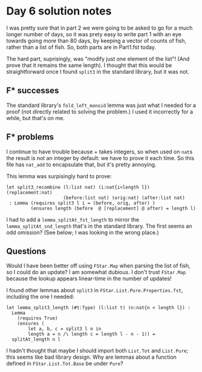 # Day 6 solution notes

I was pretty sure that in part 2 we were going to be asked to go for a much longer
number of days, so it was prety easy to write part 1 with an eye towards going more than 80 days,
by keeping a vector of counts of fish, rather than a list of fish. So, both parts are in Part1.fst today.

The hard part, suprisingly, was "modify just one element of the list"!  (And prove that it
remains the same length).  I thought that this would be straightforward once I found `split3`
in the standard library, but it was not.

## F* successes

The standard library's `fold_left_monoid` lemma was just what I needed for a proof (not directly
related to solving the problem.)  I used it incorrectly for a while, but that's on me.

## F* problems

I continue to have trouble because + takes integers, so when used on `nat`s the result is not
an integer by default: we have to prove it each time.  So this file has `nat_add` to encapsulate
that, but it's pretty annoying.

This lemma was surpisingly hard to prove:

```FStar
let split3_recombine (l:list nat) (i:nat{i<length l}) (replacement:nat) 
                     (before:list nat) (orig:nat) (after:list nat)
 : Lemma (requires split3 l i = (before, orig, after) )
         (ensures length (before  @ [replacement] @ after) = length l)
```

I had to add a `lemma_splitAt_fst_length` to mirror the `lemma_splitAt_snd_length` that's
in the standard library.  The first seems an odd omission?  (See below; I was looking in the
wrong place.)

## Questions

Would I have been better off using `FStar.Map` when parsing the list of fish, so I could do an update?  I am somewhat
dubious. I don't trust `FStar.Map` because the lookup appears linear-time in the number of updates!

I found other lemmas about `split3` in `FStar.List.Pure.Properties.fst`, including the one I needed:

```FStar
let lemma_split3_length (#t:Type) (l:list t) (n:nat{n < length l}) :
  Lemma
    (requires True)
    (ensures (
        let a, b, c = split3 l n in
        length a = n /\ length c = length l - n - 1)) =
  splitAt_length n l
```

I hadn't thought that maybe I should import both `List.Tot` and `List.Pure`; this seems like bad library
design.  Why are lemmas about a function defined in `FStar.List.Tot.Base` be under `Pure`?
